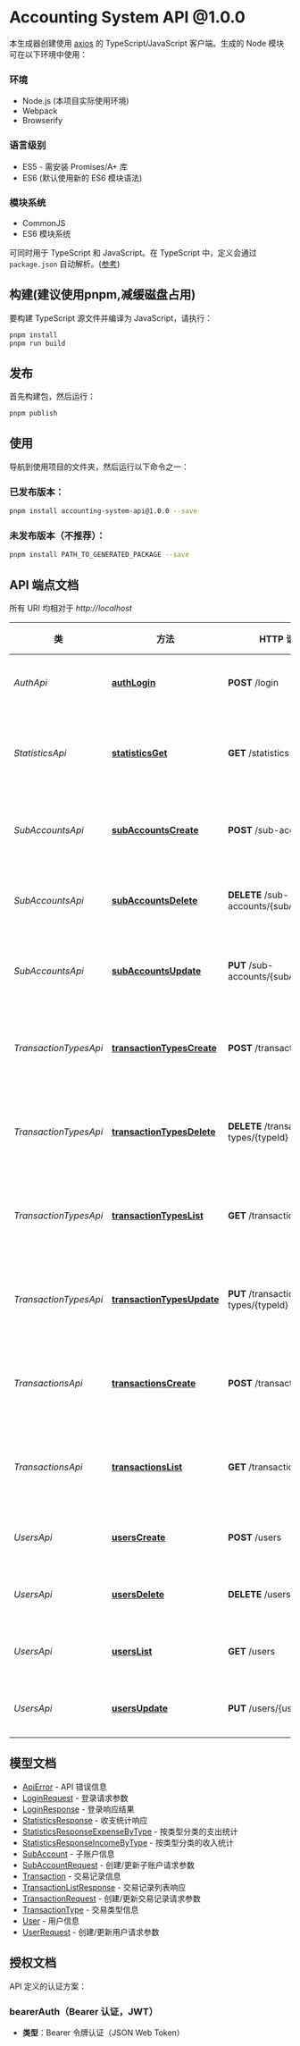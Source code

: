 # Accounting System API @1.0.0

本生成器创建使用 [axios](https://github.com/axios/axios) 的 TypeScript/JavaScript 客户端。生成的 Node 模块可在以下环境中使用：

### 环境
- Node.js (本项目实际使用环境)
- Webpack
- Browserify

### 语言级别
- ES5 - 需安装 Promises/A+ 库
- ES6 (默认使用新的 ES6 模块语法)

### 模块系统
- CommonJS
- ES6 模块系统

可同时用于 TypeScript 和 JavaScript。在 TypeScript 中，定义会通过 `package.json` 自动解析。([参考](https://www.typescriptlang.org/docs/handbook/declaration-files/consumption.html))


## 构建(建议使用pnpm,减缓磁盘占用)

要构建 TypeScript 源文件并编译为 JavaScript，请执行：
```bash
pnpm install
pnpm run build
```


## 发布

首先构建包，然后运行：
```bash
pnpm publish
```


## 使用

导航到使用项目的文件夹，然后运行以下命令之一：

### 已发布版本：
```bash
pnpm install accounting-system-api@1.0.0 --save
```

### 未发布版本（不推荐）：
```bash
pnpm install PATH_TO_GENERATED_PACKAGE --save
```


## API 端点文档

所有 URI 均相对于 *http://localhost*

| 类          | 方法                | HTTP 请求 | 描述               |
|-------------|---------------------|------------|--------------------|
| *AuthApi*   | [**authLogin**](docs/AuthApi.md#authlogin) | **POST** /login | 用户登录           |
| *StatisticsApi* | [**statisticsGet**](docs/StatisticsApi.md#statisticsget) | **GET** /statistics | 获取收支统计       |
| *SubAccountsApi* | [**subAccountsCreate**](docs/SubAccountsApi.md#subaccountscreate) | **POST** /sub-accounts | 创建子账户         |
| *SubAccountsApi* | [**subAccountsDelete**](docs/SubAccountsApi.md#subaccountsdelete) | **DELETE** /sub-accounts/{subAccountId} | 删除子账户         |
| *SubAccountsApi* | [**subAccountsUpdate**](docs/SubAccountsApi.md#subaccountsupdate) | **PUT** /sub-accounts/{subAccountId} | 更新子账户         |
| *TransactionTypesApi* | [**transactionTypesCreate**](docs/TransactionTypesApi.md#transactiontypescreate) | **POST** /transaction-types | 创建交易类型       |
| *TransactionTypesApi* | [**transactionTypesDelete**](docs/TransactionTypesApi.md#transactiontypesdelete) | **DELETE** /transaction-types/{typeId} | 删除交易类型       |
| *TransactionTypesApi* | [**transactionTypesList**](docs/TransactionTypesApi.md#transactiontypeslist) | **GET** /transaction-types | 列出交易类型       |
| *TransactionTypesApi* | [**transactionTypesUpdate**](docs/TransactionTypesApi.md#transactiontypesupdate) | **PUT** /transaction-types/{typeId} | 更新交易类型       |
| *TransactionsApi* | [**transactionsCreate**](docs/TransactionsApi.md#transactionscreate) | **POST** /transactions | 创建交易记录       |
| *TransactionsApi* | [**transactionsList**](docs/TransactionsApi.md#transactionslist) | **GET** /transactions | 列出交易记录       |
| *UsersApi*    | [**usersCreate**](docs/UsersApi.md#userscreate) | **POST** /users | 创建用户           |
| *UsersApi*    | [**usersDelete**](docs/UsersApi.md#usersdelete) | **DELETE** /users/{userId} | 删除用户           |
| *UsersApi*    | [**usersList**](docs/UsersApi.md#userslist) | **GET** /users | 列出用户           |
| *UsersApi*    | [**usersUpdate**](docs/UsersApi.md#usersupdate) | **PUT** /users/{userId} | 更新用户           |


## 模型文档

- [ApiError](docs/ApiError.md) - API 错误信息
- [LoginRequest](docs/LoginRequest.md) - 登录请求参数
- [LoginResponse](docs/LoginResponse.md) - 登录响应结果
- [StatisticsResponse](docs/StatisticsResponse.md) - 收支统计响应
- [StatisticsResponseExpenseByType](docs/StatisticsResponseExpenseByType.md) - 按类型分类的支出统计
- [StatisticsResponseIncomeByType](docs/StatisticsResponseIncomeByType.md) - 按类型分类的收入统计
- [SubAccount](docs/SubAccount.md) - 子账户信息
- [SubAccountRequest](docs/SubAccountRequest.md) - 创建/更新子账户请求参数
- [Transaction](docs/Transaction.md) - 交易记录信息
- [TransactionListResponse](docs/TransactionListResponse.md) - 交易记录列表响应
- [TransactionRequest](docs/TransactionRequest.md) - 创建/更新交易记录请求参数
- [TransactionType](docs/TransactionType.md) - 交易类型信息
- [User](docs/User.md) - 用户信息
- [UserRequest](docs/UserRequest.md) - 创建/更新用户请求参数


## 授权文档

API 定义的认证方案：
### bearerAuth（Bearer 认证，JWT）
- **类型**：Bearer 令牌认证（JSON Web Token）
